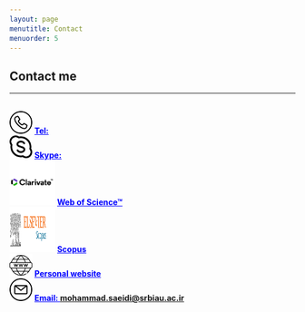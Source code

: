 ```yaml
---
layout: page
menutitle: Contact
menuorder: 5
---
```

## __Contact me__
_________________________________________________________________________________________________________________________________________________________________________


<br/> <img width="40" height="40" alt="Target" src="/assets//call.png"> __<a href="" style="color: blue;"> Tel: </a>__ 
<br/> <img width="40" height="40" alt="Target" src="/assets//skype.png"> __<a href="" style="color: blue;">Skype: </a>__ 
<br/> <img width="80" height="80" alt="Target" src="/assets//clarivate.png"> __<a href="https://www.webofscience.com/wos/author/record/2423812" style="color: blue;">Web of Science™</a>__
<br/> <img width="80" height="80" alt="Target" src="/assets//scopus.jpg"> __<a href="https://www.scopus.com/authid/detail.uri?authorId=57224572489" style="color: blue;">Scopus</a>__
<br/> <img width="40" height="40" alt="Target" src="/assets//web.png"> __<a href="https://mohammadsaeedi-wrm.github.io/" style="color: blue;">Personal website</a>__
 <br/> <img width="40" height="40" alt="Target" src="/assets//email.png"> __<a href="" style="color: blue;">Email: mohammad.saeidi@srbiau.ac.ir </a>__ 
